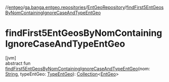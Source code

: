 //[entgeo](../../../index.md)/[ga.banga.entgeo.repositories](../index.md)/[EntGeoRepository](index.md)/[findFirst5EntGeosByNomContainingIgnoreCaseAndTypeEntGeo](find-first5-ent-geos-by-nom-containing-ignore-case-and-type-ent-geo.md)

# findFirst5EntGeosByNomContainingIgnoreCaseAndTypeEntGeo

[jvm]\
abstract fun [findFirst5EntGeosByNomContainingIgnoreCaseAndTypeEntGeo](find-first5-ent-geos-by-nom-containing-ignore-case-and-type-ent-geo.md)(nom: [String](https://kotlinlang.org/api/latest/jvm/stdlib/kotlin/-string/index.html), typeEntGeo: [TypeEntGeo](../../ga.banga.entgeo.domain.entities/-type-ent-geo/index.md)): [Collection](https://kotlinlang.org/api/latest/jvm/stdlib/kotlin.collections/-collection/index.html)&lt;[EntGeo](../../ga.banga.entgeo.domain.entities/-ent-geo/index.md)&gt;
